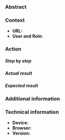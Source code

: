 ### Abstract

### Context
* **URL:** 
* **User and Role:**

### Action

##### Step by step

##### Actual result

##### Expected result

### Additional information

### Technical information
 * **Device:**
 * **Browser:**
 * **Version:** 
